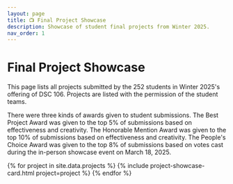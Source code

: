 ```yaml
---
layout: page
title: 📺 Final Project Showcase
description: Showcase of student final projects from Winter 2025.
nav_order: 1
---
```


# Final Project Showcase

This page lists all projects submitted by the 252 students in Winter 2025's
offering of DSC 106. Projects are listed with the permission of the
student teams.

There were three kinds of awards given to student submissions.
The Best Project Award was given to the top 5% of submissions based on
effectiveness and creativity. The Honorable Mention Award was given to the top
10% of submissions based on effectiveness and creativity. The People's Choice
Award was given to the top 8% of submissions based on votes cast during the
in-person showcase event on March 18, 2025.

{% for project in site.data.projects %}
{% include project-showcase-card.html project=project %}
{% endfor %}
